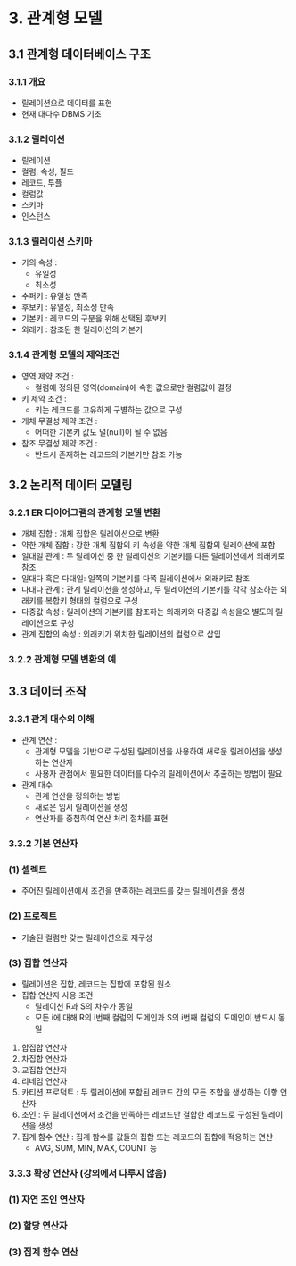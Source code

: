 # 3. 관계형 모델

## 3.1 관계형 데이터베이스 구조

### 3.1.1 개요

- 릴레이션으로 데이터를 표현
- 현재 대다수 DBMS 기초

### 3.1.2 릴레이션

- 릴레이션
- 컬럼, 속성, 필드
- 레코드, 투플
- 컬럼값
- 스키마
- 인스턴스

### 3.1.3 릴레이션 스키마

- 키의 속성 :
    - 유일성
    - 최소성
- 수퍼키 : 유일성 만족
- 후보키 : 유일성, 최소성 만족
- 기본키 : 레코드의 구분을 위해 선택된 후보키
- 외래키 : 참조된 한 릴레이션의 기본키

### 3.1.4 관계형 모델의 제약조건

- 영역 제약 조건 :
    - 컬럼에 정의된 영역(domain)에 속한 값으로만 컬럼값이 결정
- 키 제약 조건 :
    - 키는 레코드를 고유하게 구별하는 값으로 구성
- 개체 무결성 제약 조건 :
    - 어떠한 기본키 값도 널(null)이 될 수 없음
- 참조 무결성 제약 조건 :
    - 반드시 존재하는 레코드의 기본키만 참조 가능

## 3.2 논리적 데이터 모델링

### 3.2.1 ER 다이어그램의 관계형 모델 변환

- 개체 집합 : 개체 집합은 릴레이션으로 변환
- 약한 개체 집합 : 강한 개체 집합의 키 속성을 약한 개체 집합의 릴레이션에 포함
- 일대일 관계 : 두 릴레이션 중 한 릴레이션의 기본키를 다른 릴레이션에서 외래키로 참조
- 일대다 혹은 다대일: 일쪽의 기본키를 다쪽 릴레이션에서 외래키로 참조
- 다대다 관계 : 관계 릴레이션을 생성하고, 두 릴레이션의 기본키를 각각 참조하는 외래키를 복합키 형태의 컬럼으로 구성
- 다중값 속성 : 릴레이션의 기본키를 참조하는 외래키와 다중값 속성을오 별도의 릴레이션으로 구성
- 관계 집합의 속성 : 외래키가 위치한 릴레이션의 컬럼으로 삽입

### 3.2.2 관계형 모델 변환의 예

## 3.3 데이터 조작

### 3.3.1 관계 대수의 이해

- 관계 연산 :
    - 관계형 모델을 기반으로 구성된 릴레이션을 사용하여 새로운 릴레이션을 생성하는 연산자
    - 사용자 관점에서 필요한 데이터를 다수의 릴레이션에서 추출하는 방법이 필요
- 관계 대수
    - 관계 연산을 정의하는 방법
    - 새로운 임시 릴레이션을 생성
    - 연산자를 중첩하여 연산 처리 절차를 표현

### 3.3.2 기본 연산자

### (1) 셀렉트

- 주어진 릴레이션에서 조건을 만족하는 레코드를 갖는 릴레이션을 생성

### (2) 프로젝트

- 기술된 컬럼만 갖는 릴레이션으로 재구성

### (3) 집합 연산자

- 릴레이션은 집합, 레코드는 집합에 포함된 원소
- 집합 연산자 사용 조건
    - 릴레이션 R과 S의 차수가 동일
    - 모든 i에 대해 R의 i번째 컬럼의 도메인과 S의 i번째 컬럼의 도메인이 반드시 동일

1. 합집합 연산자
2. 차집합 연산자
3. 교집합 연산자
4. 리네임 연산자
5. 카티션 프로덕트 : 두 릴레이션에 포함된 레코드 간의 모든 조합을 생성하는 이항 연산자
6. 조인 : 두 릴레이션에서 조건을 만족하는 레코드만 결합한 레코드로 구성된 릴레이션을 생성
7. 집계 함수 연산 : 집계 함수를 값들의 집합 또는 레코드의 집합에 적용하는 연산
    - AVG, SUM, MIN, MAX, COUNT 등

### 3.3.3 확장 연산자 (강의에서 다루지 않음)

### (1) 자연 조인 연산자

### (2) 할당 연산자

### (3) 집계 함수 연산
